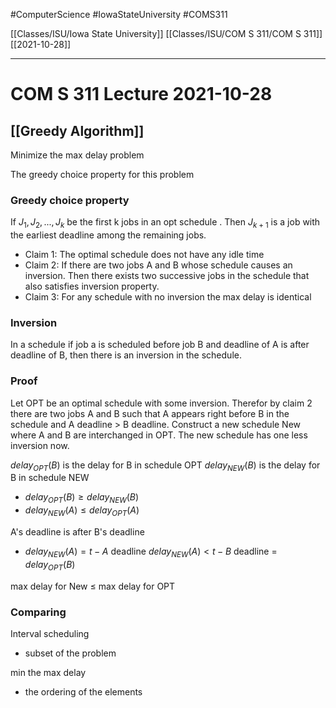 #ComputerScience  #IowaStateUniversity #COMS311 


[[Classes/ISU/Iowa State University]] [[Classes/ISU/COM S 311/COM S 311]] [[2021-10-28]]

---

# COM S 311 Lecture 2021-10-28

## [[Greedy Algorithm]]

Minimize the max delay problem 


The greedy choice property for this problem 

### Greedy choice property
If $J_1, J_2, ...,J_k$ be the first k jobs in an opt schedule . Then $J_{k+1}$ is a job with the earliest deadline among the remaining jobs. 

- Claim 1: The optimal schedule does not have any idle time
- Claim 2: If there are two jobs A and B  whose schedule causes an inversion. Then there exists two successive jobs in the schedule that also satisfies inversion property.
- Claim 3: For any schedule with no inversion the max delay is identical


### Inversion 
In a schedule if job a is scheduled before job B and deadline of A is after deadline of B, then there is an inversion in the schedule.

### Proof 

Let OPT be an optimal schedule with some inversion. Therefor by claim 2 there are two jobs A and B such that A appears right before B  in the schedule and A deadline > B deadline. 
Construct a new schedule New where A and B are interchanged in OPT. The new schedule has one less inversion now. 

$delay_{OPT}(B)$ is the delay for B in schedule OPT
$delay_{NEW}(B)$ is the delay for B in schedule NEW

*  $delay_{OPT}(B) \geq delay_{NEW}(B)$
*  $delay_{NEW}(A) \leq delay_{OPT}(A)$

A's deadline is after B's deadline

*  $delay_{NEW}(A)  = t - A$ deadline
	$delay_{NEW}(A)  < t - B$ deadline = $delay_{OPT}(B)$
	
max delay for New $\leq$ max delay for OPT




### Comparing

 Interval scheduling 
 
 - subset  of the problem 
 
 
 
 min the max delay
 
 - the ordering of the elements